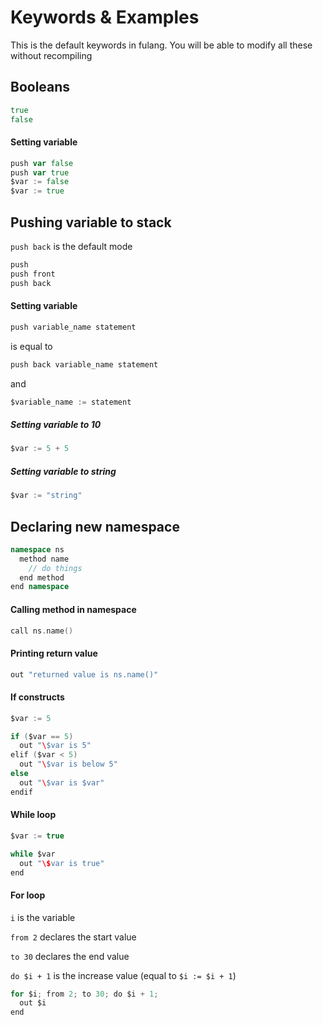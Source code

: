 # Keywords & Examples

This is the default keywords in fulang. You will be able to modify all these without recompiling

## Booleans

```go
true
false
```

#### Setting variable

```go
push var false
push var true
$var := false
$var := true
```

## Pushing variable to stack

```push back``` is the default mode

```go
push
push front
push back
```

#### Setting variable

```go
push variable_name statement
```

is equal to

```go
push back variable_name statement
```

and

```go
$variable_name := statement
```

##### Setting variable to 10

```go
$var := 5 + 5
```

##### Setting variable to string

```go
$var := "string"
```

## Declaring new namespace

```cpp
namespace ns
  method name
    // do things
  end method
end namespace
```

#### Calling method in namespace

```go
call ns.name()
```

#### Printing return value

```go
out "returned value is ns.name()"
```

#### If constructs

```go
$var := 5

if ($var == 5)
  out "\$var is 5"
elif ($var < 5)
  out "\$var is below 5"
else
  out "\$var is $var"
endif
```

#### While loop

```c
$var := true

while $var
  out "\$var is true"
end
```

#### For loop

```i``` is the variable

```from 2``` declares the start value

```to 30``` declares the end value

```do $i + 1``` is the increase value (equal to ```$i := $i + 1```)

```go
for $i; from 2; to 30; do $i + 1;
  out $i
end
```
